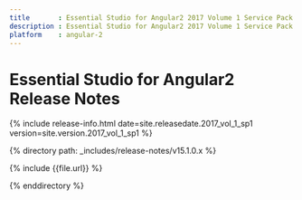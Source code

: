 ```yaml
---
title 		: Essential Studio for Angular2 2017 Volume 1 Service Pack 1  Release Notes
description : Essential Studio for Angular2 2017 Volume 1 Service Pack 1  Release Notes
platform 	: angular-2
---
```


# Essential Studio for Angular2 Release Notes

{% include release-info.html date=site.releasedate.2017_vol_1_sp1 version=site.version.2017_vol_1_sp1 %} 

{% directory path: _includes/release-notes/v15.1.0.x %}

{% include {{file.url}} %}

{% enddirectory %}